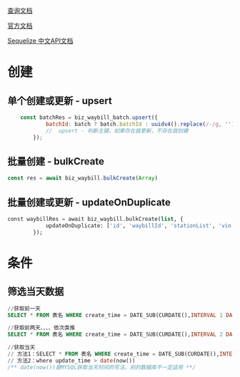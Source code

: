 

[查询文档](https://www.tabnine.com/code/javascript/functions/sequelize/Model/bulkCreate)

[官方文档](https://sequelize.org/master/class/lib/model.js~Model.html#static-method-findOne)

[Sequelize 中文API文档](https://itbilu.com/nodejs/npm/V1PExztfb.html)



# 创建

## 单个创建或更新 - upsert

```js
	const batchRes = biz_waybill_batch.upsert({
		    batchId: batch ? batch.batchId : uuidv4().replace(/-/g, ''),
    		//  upsert - 判断主键，如果存在就更新，不存在就创建
		});
```



## 批量创建 - bulkCreate

```javascript
const res = await biz_waybill.bulkCreate(Array)
```



## 批量创建或更新 - updateOnDuplicate

```sql
const waybillRes = await biz_waybill.bulkCreate(list, {
            updateOnDuplicate: ['id', 'waybillId', 'stationList', 'vin', 'placeId', 'status', 'currStationIdx']
		});
```



# 条件

## 筛选当天数据

```sql
//获取前一天
SELECT * FROM 表名 WHERE create_time = DATE_SUB(CURDATE(),INTERVAL 1 DAY) 

//获取前两天、、、、依次类推
SELECT * FROM 表名 WHERE create_time = DATE_SUB(CURDATE(),INTERVAL 2 DAY) 

//获取当天
// 方法1：SELECT * FROM 表名 WHERE create_time = DATE_SUB(CURDATE(),INTERVAL 0 DAY) 
// 方法2：where update_time > date(now())
/** date(now())是MYSQL获取当天时间的写法，别的数据库不一定适用 **/
```



